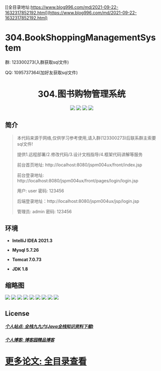 [[全目录地址:https://www.blog996.com/md/2021-09-22-1632317852192.html](https://www.blog996.com/md/2021-09-22-1632317852192.html)
# 304.BookShoppingManagementSystem

<p>群: 123300273(入群获取sql文件)</p>
<p>QQ: 1095737364(加好友获取sql文件)</p>

<p><h1 align="center">304.图书购物管理系统</h1></p>


<p align="center">
	<img src="https://img.shields.io/badge/jdk-1.8-orange.svg"/>
    <img src="https://img.shields.io/badge/springboot-5.x-lightgrey.svg"/>
    <img src="https://img.shields.io/badge/jsp-3.x-blue.svg"/>
    <img src="https://img.shields.io/badge/mybatis-5.x-yellow.svg"/>
</p>

## 简介

> 本代码来源于网络,仅供学习参考使用,请入群(123300273)后联系群主索要sql文件!
>
> 提供1.远程部署/2.修改代码/3.设计文档指导/4.框架代码讲解等服务
>
> 前台首页地址: http://localhost:8080/jspm004ux/front/index.jsp
>
> 前台登录地址: http://localhost:8080/jspm004ux/front/pages/login/login.jsp
>
> 用户: user 密码: 123456
>
> 后端登录地址：http://localhost:8080/jspm004ux/jsp/login.jsp
>
> 管理员: admin   密码: 123456
>

## 环境

- <b>IntelliJ IDEA 2021.3</b>

- <b>Mysql 5.7.26</b>

- <b>Tomcat 7.0.73</b>

- <b>JDK 1.8</b>




## 缩略图

![](https://img2023.cnblogs.com/blog/588112/202311/588112-20231110091147310-173570929.png)
![](https://img2023.cnblogs.com/blog/588112/202311/588112-20231110091151757-1021913444.png)
![](https://img2023.cnblogs.com/blog/588112/202311/588112-20231110091156140-75192160.png)
![](https://img2023.cnblogs.com/blog/588112/202311/588112-20231110091200092-457015806.png)
![](https://img2023.cnblogs.com/blog/588112/202311/588112-20231110091204081-1390779518.png)
![](https://img2023.cnblogs.com/blog/588112/202311/588112-20231110091208436-1874902969.png)
![](https://img2023.cnblogs.com/blog/588112/202311/588112-20231110091213050-740674153.png)
![](https://img2023.cnblogs.com/blog/588112/202311/588112-20231110091221278-1282821471.png)
![](https://img2023.cnblogs.com/blog/588112/202311/588112-20231110091225283-198331619.png)




## License

##### [个人站点: 全栈九九六(Java全栈知识资料下载)](https://www.blog996.com/)
##### [个人博客: 博客园精品博客](https://www.cnblogs.com/yysbolg/)
# [更多论文: 全目录查看](https://www.blog996.com/md/2021-09-22-1632317852192.html)

